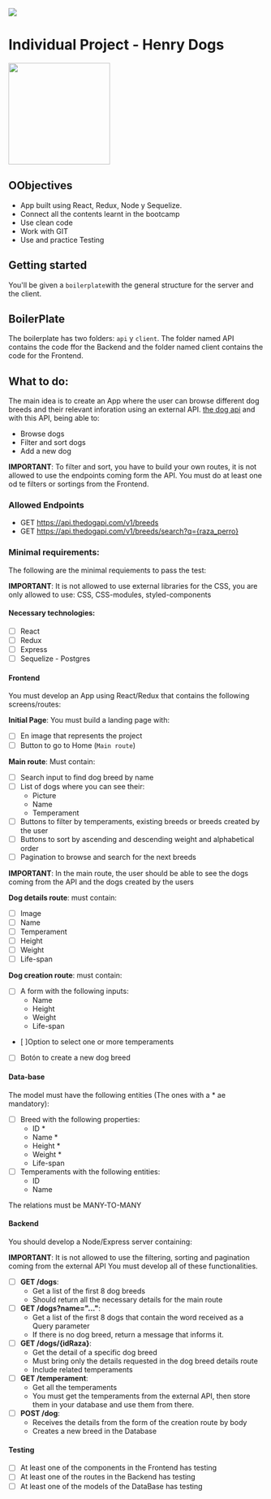 <p align='left'>
    <img src='https://static.wixstatic.com/media/85087f_0d84cbeaeb824fca8f7ff18d7c9eaafd~mv2.png/v1/fill/w_160,h_30,al_c,q_85,usm_0.66_1.00_0.01/Logo_completo_Color_1PNG.webp' </img>
</p>

# Individual Project - Henry Dogs

<p align="left">
  <img height="200" src="./dog.png" />
</p>

## OObjectives

- App built using React, Redux, Node y Sequelize.
- Connect all the contents learnt in the bootcamp
- Use clean code 
- Work with GIT 
- Use and practice Testing



## Getting started



You'll be given a `boilerplate`with the general structure for the server and the client.


## BoilerPlate

The boilerplate has two folders: `api` y `client`. The folder named API contains the code ffor the Backend and the folder named client contains the code for the Frontend.



## What to do:

The main idea is to create an App where the user can browse different dog breeds and their relevant inforation using an external API.
 [the dog api](https://thedogapi.com/) and with this API, being able to: 

  - Browse dogs 
  - Filter and sort dogs
  - Add a new dog



__IMPORTANT__: 
To filter and sort, you have to build your own routes, it is not allowed to use the endpoints coming form the API. You must do at least one od te filters or sortings from the Frontend.

### Allowed Endpoints

  - GET https://api.thedogapi.com/v1/breeds
  - GET https://api.thedogapi.com/v1/breeds/search?q={raza_perro}

### Minimal requirements:

The following are the minimal requiements to pass the test: 

__IMPORTANT__: It  is not allowed to use external libraries for the CSS, you are only allowed to use: CSS, CSS-modules, styled-components

#### Necessary technologies:
- [ ] React
- [ ] Redux
- [ ] Express
- [ ] Sequelize - Postgres

#### Frontend

You must develop an App using React/Redux that contains the following screens/routes:

__Initial Page__: You must build a landing page with:
- [ ] En image that represents the project
- [ ] Button to go to Home (`Main route`)

__Main  route__: Must contain:
- [ ] Search input to find dog breed by name
- [ ] List of dogs where you can see their: 
  - Picture
  - Name
  - Temperament
- [ ] Buttons to filter by temperaments, existing breeds or breeds created by the user 
- [ ] Buttons to sort  by ascending and descending weight and alphabetical order
- [ ] Pagination to browse and search for the next breeds

__IMPORTANT__: In the main route, the user should be able to see the dogs coming from the API and the dogs created by the users

__Dog details route__: must contain: 
- [ ] Image
- [ ] Name
- [ ] Temperament
- [ ] Height
- [ ] Weight
- [ ] Life-span

__Dog creation route__: must contain: 
- [ ] A form with the following inputs:
  - Name
  - Height
  - Weight
  - Life-span
- [ ]Option to select one or more temperaments 
- [ ] Botón to  create a new dog breed

#### Data-base 

The model must have the following entities (The ones with a * ae mandatory):

- [ ] Breed with the following properties:
  - ID *
  - Name *
  - Height *
  - Weight *
  - Life-span
- [ ] Temperaments with the following entities:
  - ID
  - Name

The relations must be MANY-TO-MANY


#### Backend

You should develop a Node/Express server containing:

__IMPORTANT__: It is not allowed to use the filtering, sorting and pagination coming from the external API You must develop all of these functionalities.

- [ ] __GET /dogs__:
  - Get a list of the first 8 dog breeds
  - Should return all the necessary details for the main route
- [ ] __GET /dogs?name="..."__:
  - Get a list of the first 8 dogs that contain the word received as a Query parameter
  - If there is no dog breed, return a message that informs it. 
- [ ] __GET /dogs/{idRaza}__:
  - Get the detail of a specific dog breed
  - Must bring only the details requested in the dog breed details route
  - Include related temperaments
- [ ] __GET /temperament__:
  - Get all the temperaments
  - You must  get the temperaments from the external API, then store them in your database and use them from there.
- [ ] __POST /dog__:
  - Receives the details from the form of the creation route by body
  - Creates a new breed in the Database 

#### Testing
- [ ] At least one  of the components in the Frontend has testing
- [ ] At least one  of the routes in the Backend has testing
- [ ] At least one  of the models of the DataBase has testing
